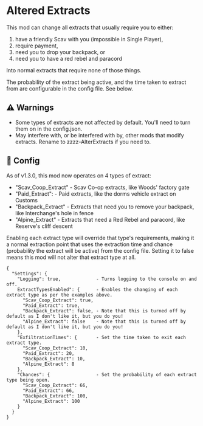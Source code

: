 # Altered Extracts

This mod can change all extracts that usually require you to either:
1. have a friendly Scav with you (impossible in Single Player),
2. require payment,
3. need you to drop your backpack, or
4. need you to have a red rebel and paracord

Into normal extracts that require none of those things.

The probability of the extract being active, and the time taken to extract from are configurable in the config file. See below.

## :warning: Warnings
* Some types of extracts are not affected by default. You'll need to turn them on in the config.json.
* May interfere with, or be interfered with by, other mods that modify extracts. Rename to zzzz-AlterExtracts if you need to.

## :memo: Config
As of v1.3.0, this mod now operates on 4 types of extract:
* "Scav_Coop_Extract" - Scav Co-op extracts, like Woods' factory gate
* "Paid_Extract":     - Paid extracts, like the dorms vehicle extract on Customs
* "Backpack_Extract"  - Extracts that need you to remove your backpack, like Interchange's hole in fence
* "Alpine_Extract"    - Extracts that need a Red Rebel and paracord, like Reserve's cliff descent

Enabling each extract type will override that type's requirements, making it a normal extraction point that uses the extraction time and chance (probability the extract will be active) from the config file. Setting it to false means this mod will not alter that extract type at all.

```
{
  "Settings": {
    "Logging": true,             - Turns logging to the console on and off.
    ExtractTypesEnabled": {      - Enables the changing of each extract type as per the examples above.
      "Scav_Coop_Extract": true,    
      "Paid_Extract": true,           
      "Backpack_Extract": false, - Note that this is turned off by default as I don't like it, but you do you!    
      "Alpine_Extract": false    - Note that this is turned off by default as I don't like it, but you do you!  
    },
    "ExfiltrationTimes": {       - Set the time taken to exit each extract type.
      "Scav_Coop_Extract": 10,
      "Paid_Extract": 20,
      "Backpack_Extract": 10,
      "Alpine_Extract": 8
    },
    "Chances": {                 - Set the probability of each extract type being open.
      "Scav_Coop_Extract": 66,
      "Paid_Extract": 66,
      "Backpack_Extract": 100,
      "Alpine_Extract": 100
    }
  }
}
```
